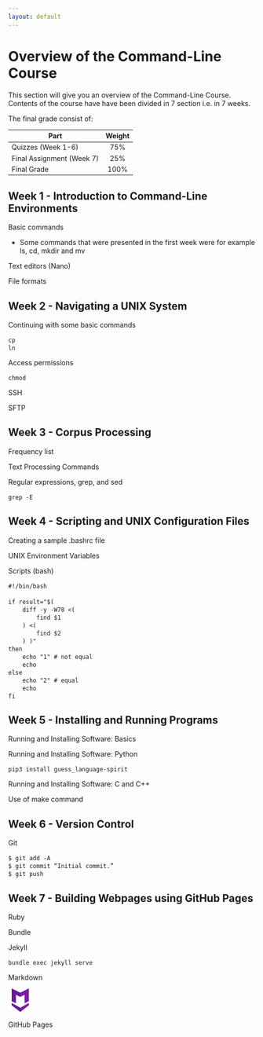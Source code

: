 ```yaml
---
layout: default
---
```


# Overview of the Command-Line Course

This section will give you an overview of the Command-Line Course. Contents of the course have have been divided in 7 section i.e. in 7 weeks.

The final grade consist of:

| Part                        | Weight          |
| --------------------------- |:---------------:|
| Quizzes (Week 1-6)          | 75%             |
| Final Assignment (Week 7)   | 25%             |
| Final Grade                 | 100%            |

## Week 1 - Introduction to Command-Line Environments

Basic commands

* Some commands that were presented in the first week were for example ls, cd, mkdir and mv

Text editors (Nano)

File formats

## Week 2 - Navigating a UNIX System

Continuing with some basic commands

```
cp
ln
```

Access permissions

```
chmod
```

SSH

SFTP

## Week 3 - Corpus Processing

Frequency list

Text Processing Commands

Regular expressions, grep, and sed

```
grep -E
```

## Week 4 - Scripting and UNIX Configuration Files

Creating a sample .bashrc file

UNIX Environment Variables

Scripts (bash)

```
#!/bin/bash

if result="$(
	diff -y -W78 <(
		find $1
	) <(
		find $2
	) )" 
then
	echo "1" # not equal
	echo 
else
	echo "2" # equal
	echo
fi
```
## Week 5 - Installing and Running Programs

Running and Installing Software: Basics

Running and Installing Software: Python

```
pip3 install guess_language-spirit
```

Running and Installing Software: C and C++

Use of make command 

## Week 6 - Version Control

Git
```
$ git add -A
$ git commit “Initial commit.” 
$ git push
```

## Week 7 - Building Webpages using GitHub Pages

Ruby

Bundle

Jekyll

```
bundle exec jekyll serve
```

Markdown 

![alt text](https://github.com/adam-p/markdown-here/raw/master/src/common/images/icon48.png "Logo Title Text 1")

GitHub Pages
